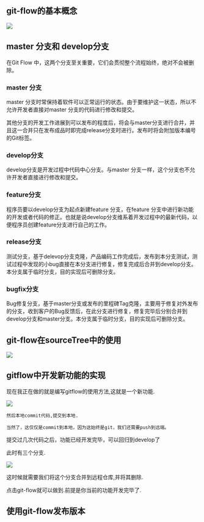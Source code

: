 ## git-flow的基本概念

![](https://upload-images.jianshu.io/upload_images/2461501-c7ea6ac284c8f6b2.png?imageMogr2/auto-orient/strip%7CimageView2/2/w/600)

##  master 分支和 develop分支

在Git Flow 中，这两个分支至关重要，它们会贯彻整个流程始终，绝对不会被删除。

### master 分支

master 分支时常保持着软件可以正常运行的状态。由于要维护这一状态，所以不允许开发者直接对master 分支的代码进行修改和提交。

其他分支的开发工作进展到可以发布的程度后，将会与master分支进行合并，并且这一合并只在发布成品时即完成release分支时进行。发布时将会附加版本编号的Git标签。

### develop分支

develop分支是开发过程中代码中心分支。与master 分支一样，这个分支也不允许开发者直接进行修改和提交。

### feature分支

程序员要以develop分支为起点新建feature 分支，在feature 分支中进行新功能的开发或者代码的修正。也就是说develop分支维系着开发过程中的最新代码，以便程序员创建feature分支进行自己的工作。

### release分支

测试分支，基于delevop分支克隆，产品编码工作完成后，发布到本分支测试，测试过程中发现的小bug直接在本分支进行修复，修复完成后合并到develop分支。本分支属于临时分支，目的实现后可删除分支。

###  bugfix分支

Bug修复分支，基于master分支或发布的里程碑Tag克隆，主要用于修复对外发布的分支，收到客户的Bug反馈后，在此分支进行修复，修复完毕后分别合并到develop分支和master分支。本分支属于临时分支，目的实现后可删除分支。

## git-flow在sourceTree中的使用

![](https://upload-images.jianshu.io/upload_images/7505161-0bc3c6c5cfbbc8d5.png?imageMogr2/auto-orient/strip%7CimageView2/2/w/1240)


## gitflow中开发新功能的实现

现在我正在做的就是编写gitflow的使用方法,这就是一个新功能.

![](https://upload-images.jianshu.io/upload_images/7505161-51cb05903a09a1cb.png?imageMogr2/auto-orient/strip%7CimageView2/2/w/1240)

```
然后本地commit代码,提交到本地.

当然了，这仅仅是commit到本地，因为这始终是git，我们还需要push到远端。
```

提交过几次代码之后，功能已经开发完毕，可以回归到develop了

此时有三个分支.

![](https://upload-images.jianshu.io/upload_images/7505161-2f80884f446fcbf0.png?imageMogr2/auto-orient/strip%7CimageView2/2/w/1240)

这时候就需要我们将这个分支合并到远程仓库,并将其删除.

点击git-flow就可以做到.前提是你当前的功能开发完毕了.

## 使用git-flow发布版本



